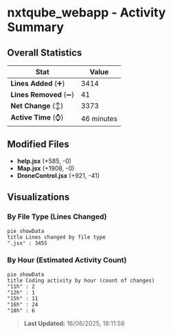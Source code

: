 # nxtqube_webapp - Activity Summary 

## Overall Statistics

| Stat                   | Value                                                             |
| ---------------------- | ----------------------------------------------------------------- |
| **Lines Added** (➕)   | 3414                                          |
| **Lines Removed** (➖) | 41                                        |
| **Net Change** (↕)    | 3373                |
| **Active Time** (⌚)   | 46 minutes |


## Modified Files
- **help.jsx** (+585, -0)
- **Map.jsx** (+1908, -0)
- **DroneControl.jsx** (+921, -41)

## Visualizations

### By File Type (Lines Changed)

```mermaid
pie showData
title Lines changed by file type
".jsx" : 3455
```

### By Hour (Estimated Activity Count)

```mermaid
pie showData
title Coding activity by hour (count of changes)
"11h" : 2
"12h" : 1
"15h" : 11
"16h" : 24
"18h" : 6
```


> **Last Updated:** 16/06/2025, 18:11:58